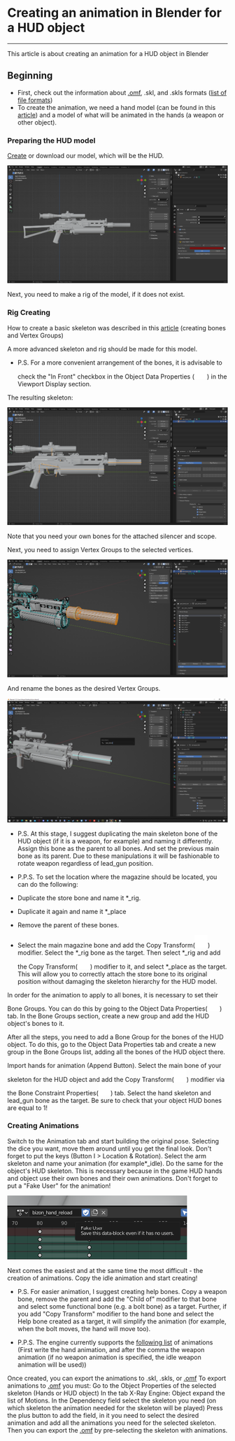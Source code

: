 # Creating an animation in Blender for a HUD object

___

This article is about creating an animation for a HUD object in Blender

## Beginning

- First, check out the information about [.omf](../main-folders-and-files/file-formats/omf.md), .skl, and .skls formats ([list of file formats](../main-folders-and-files/file-formats/index.html))
- To create the animation, we need a hand model (can be found in this [article](../resources/models-objects-locations.md)) and a model of what will be animated in the hands (a weapon or other object).

### Preparing the HUD model

[Create](creating-model-in-blender.md) or download our model, which will be the HUD.

![model-example](blender-images/hud-animation-tutorial/bizon.png)

Next, you need to make a rig of the model, if it does not exist.

### Rig Creating

How to create a basic skeleton was described in this [article](creating-model-in-blender.md) (creating bones and Vertex Groups)

A more advanced skeleton and rig should be made for this model.

- P.S.
For a more convenient arrangement of the bones, it is advisable to check the "In Front" checkbox in the Object Data Properties (![svg-icon object-data-properties-skeleton-logo](blender-images/blender-images-icons/object-data-properties-skeleton-logo.svg)) in the Viewport Display section.

The resulting skeleton:

![skeleton-example](blender-images/hud-animation-tutorial/bizon-skeleton.png)

Note that you need your own bones for the attached silencer and scope.

Next, you need to assign Vertex Groups to the selected vertices.

![vertex-groups-example](blender-images/hud-animation-tutorial/bizon-vertex-groups.png)

And rename the bones as the desired Vertex Groups.

![bone-rename-example](blender-images/hud-animation-tutorial/bizon-bone-rename.png)

- P.S.
At this stage, I suggest duplicating the main skeleton bone of the HUD object (if it is a weapon, for example) and naming it differently. Assign this bone as the parent to all bones. And set the previous main bone as its parent. Due to these manipulations it will be fashionable to rotate weapon regardless of lead_gun position.

- P.P.S.
To set the location where the magazine should be located, you can do the following:
- Duplicate the store bone and name it *_rig.
- Duplicate it again and name it *_place
- Remove the parent of these bones.
- Select the main magazine bone and add the Copy Transform(![svg-icon copy-transform](blender-images/blender-images-icons/copy-transform.svg)) modifier. Select the *_rig bone as the target. Then select *_rig and add the Copy Transform(![svg-icon copy-transform](blender-images/blender-images-icons/copy-transform.svg)) modifier to it, and select *_place as the target.
This will allow you to correctly attach the store bone to its original position without damaging the skeleton hierarchy for the HUD model.

In order for the animation to apply to all bones, it is necessary to set their Bone Groups. You can do this by going to the Object Data Properties(![svg-icon Object Data Properties](blender-images/blender-images-icons/object-data-properties-logo.svg)) tab. In the Bone Groups section, create a new group and add the HUD object's bones to it.

After all the steps, you need to add a Bone Group for the bones of the HUD object. To do this, go to the Object Data Properties tab and create a new group in the Bone Groups list, adding all the bones of the HUD object there.

Import hands for animation (Append Button). Select the main bone of your skeleton for the HUD object and add the Copy Transform(![svg-icon copy-transform](blender-images/blender-images-icons/copy-transform.svg)) modifier via the Bone Constraint Properties(![svg-icon Bone Constraint Properties](blender-images/blender-images-icons/bone-constraint-properties-icons.svg)) tab. Select the hand skeleton and lead_gun bone as the target. Be sure to check that your object HUD bones are equal to 1!

### Creating Animations

Switch to the Animation tab and start building the original pose. Selecting the dice you want, move them around until you get the final look.
Don't forget to put the keys (Button I > Location & Rotation).
Select the arm skeleton and name your animation (for example*_idle). Do the same for the object's HUD skeleton. This is necessary because in the game HUD hands and object use their own bones and their own animations. Don't forget to put a "Fake User" for the animation!

![fake-user](blender-images/hud-animation-tutorial/fake-user.png)

Next comes the easiest and at the same time the most difficult - the creation of animations.
Copy the idle animation and start creating!

- P.S.
For easier animation, I suggest creating help bones.
Copy a weapon bone, remove the parent and add the "Child of" modifier to that bone and select some functional bone (e.g. a bolt bone) as a target. Further, if you add "Copy Transform" modifier to the hand bone and select the Help bone created as a target, it will simplify the animation (for example, when the bolt moves, the hand will move too).

- P.P.S.
The engine currently supports the [following list](../configs/items/weapons/w_(weapon).ltx.md) of animations (First write the hand animation, and after the comma the weapon animation (if no weapon animation is specified, the idle weapon animation will be used))

Once created, you can export the animations to .skl, .skls, or [.omf](../main-folders-and-files/file-formats/omf.md)
To export animations to [.omf](../main-folders-and-files/file-formats/omf.md) you must:
Go to the Object Properties of the selected skeleton (Hands or HUD object)
In the tab X-Ray Engine: Object expand the list of Motions.
In the Dependency field select the skeleton you need (on which skeleton the animation needed for the skeleton will be played)
Press the plus button to add the field, in it you need to select the desired animation and add all the animations you need for the selected skeleton.
Then you can export the [.omf](../main-folders-and-files/file-formats/omf.md) by pre-selecting the skeleton with animations.
